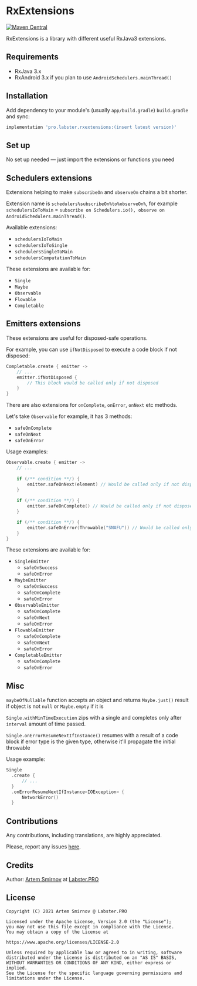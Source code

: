 # RxExtensions

[![Maven Central](https://maven-badges.herokuapp.com/maven-central/pro.labster/rxextensions/badge.svg)](https://maven-badges.herokuapp.com/maven-central/pro.labster/rxextensions)

RxExtensions is a library with different useful RxJava3 extensions.

## Requirements

- RxJava 3.x
- RxAndroid 3.x if you plan to use `AndroidSchedulers.mainThread()`

## Installation

Add dependency to your module's (usually `app/build.gradle`) `build.gradle` and sync:

```groovy
implementation 'pro.labster.rxextensions:(insert latest version)'
```

## Set up

No set up needed — just import the extensions or functions you need

## Schedulers extensions

Extensions helping to make `subscribeOn` and `observeOn` chains a bit shorter.

Extension name is `schedulers%subscribeOn%to%observeOn%`, for example `schedulersIoToMain` = `subscribe on Schedulers.io(), observe on AndroidSchedulers.mainThread()`.

Available extensions: 

- `schedulersIoToMain`
- `schedulersIoToSingle`
- `schedulersSingleToMain`
- `schedulersComputationToMain`

These extensions are available for:

- `Single`
- `Maybe`
- `Observable`
- `Flowable`
- `Completable`

## Emitters extensions

These extensions are useful for disposed-safe operations.

For example, you can use `ifNotDisposed` to execute a code block if not disposed:

```kotlin
Completable.create { emitter -> 
    // ...
    emitter.ifNotDisposed {
        // This block would be called only if not disposed
    }
}
```

There are also extensions for `onComplete`, `onError`, `onNext` etc methods.

Let's take `Observable` for example, it has 3 methods:

- `safeOnComplete`
- `safeOnNext`
- `safeOnError`

Usage examples:

```kotlin
Observable.create { emitter ->
    // ...
    
    if (/** condition **/) {
        emitter.safeOnNext(element) // Would be called only if not disposed
    }
    
    if (/** condition **/) {
        emitter.safeOnComplete() // Would be called only if not disposed
    }

    if (/** condition **/) {
        emitter.safeOnError(Throwable("SNAFU")) // Would be called only if not disposed
    }
}
```

These extensions are available for:

- `SingleEmitter`
  - `safeOnSuccess`
  - `safeOnError`
- `MaybeEmitter`
  - `safeOnSuccess`
  - `safeOnComplete`
  - `safeOnError`
- `ObservableEmitter`
  - `safeOnComplete`
  - `safeOnNext`
  - `safeOnError`
- `FlowableEmitter`
  - `safeOnComplete`
  - `safeOnNext`
  - `safeOnError`
- `CompletableEmitter`
  - `safeOnComplete`
  - `safeOnError`
  
## Misc

`maybeOfNullable` function accepts an object and returns `Maybe.just()` result if object is not `null` or `Maybe.empty` if it is

`Single.withMinTimeExecution` zips with a single and completes only after `interval` amount of time passed.

`Single.onErrorResumeNextIfInstance()` resumes with a result of a code block if error type is the given type, otherwise it'll propagate the initial throwable

Usage example:

```kotlin
Single
  .create { 
      // ...
  }
  .onErrorResumeNextIfInstance<IOException> {
      NetworkError()
  }
```

## Contributions

Any contributions, including translations, are highly appreciated.

Please, report any issues [here](https://github.com/LabsterPRO/RxExtensions/android-smart-rate/issues).

## Credits

Author: [Artem Smirnov](https://smirnov.page) at [Labster.PRO](https://labster.pro)

## License

```
Copyright (C) 2021 Artem Smirnov @ Labster.PRO

Licensed under the Apache License, Version 2.0 (the "License");
you may not use this file except in compliance with the License.
You may obtain a copy of the License at

https://www.apache.org/licenses/LICENSE-2.0

Unless required by applicable law or agreed to in writing, software
distributed under the License is distributed on an "AS IS" BASIS,
WITHOUT WARRANTIES OR CONDITIONS OF ANY KIND, either express or implied.
See the License for the specific language governing permissions and
limitations under the License.
```